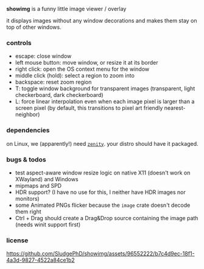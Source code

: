 **showimg** is a funny little image viewer / overlay

it displays images without any window decorations and makes them stay on top of
other windows.

### controls

- escape: close window
- left mouse button: move window, or resize it at its border
- right click: open the OS context menu for the window
- middle click (hold): select a region to zoom into
- backspace: reset zoom region
- T: toggle window background for transparent images (transparent, light checkerboard, dark checkerboard)
- L: force linear interpolation even when each image pixel is larger than a screen pixel (by default, this transitions to pixel art friendly nearest-neighbor)

### dependencies

on Linux, we (apparently!) need [`zenity`]. your distro should have it packaged.

[`zenity`]: https://gitlab.gnome.org/GNOME/zenity

### bugs & todos

- test aspect-aware window resize logic on native X11 (doesn't work on XWayland) and Windows
- mipmaps and SPD
- HDR support? (I have no use for this, I neither have HDR images nor monitors)
- some Animated PNGs flicker because the `image` crate doesn't decode them right
- Ctrl + Drag should create a Drag&Drop source containing the image path (needs winit support first)

### license

https://github.com/SludgePhD/showimg/assets/96552222/b7c4d9ec-18f1-4a3d-9827-4522a84ce1b2
